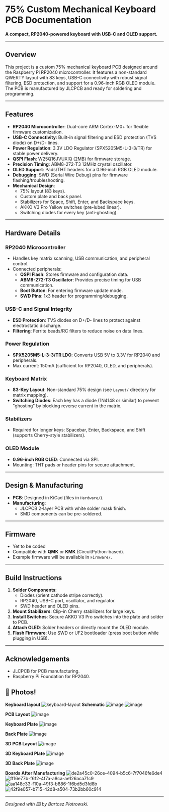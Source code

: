 # 75% Custom Mechanical Keyboard PCB Documentation  
**A compact, RP2040-powered keyboard with USB-C and OLED support.**  

---

## Overview  
This project is a custom 75% mechanical keyboard PCB designed around the Raspberry Pi RP2040 microcontroller. It features a non-standard QWERTY layout with 83 keys, USB-C connectivity with robust signal filtering, ESD protection, and support for a 0.96-inch RGB OLED module. The PCB is manufactured by JLCPCB and ready for soldering and programming.  

---

## Features  
- **RP2040 Microcontroller**: Dual-core ARM Cortex-M0+ for flexible firmware customization.  
- **USB-C Connectivity**: Built-in signal filtering and ESD protection (TVS diode) on D+/D- lines.  
- **Power Regulation**: 3.3V LDO Regulator (SPX5205M5-L-3-3/TR) for stable power delivery.  
- **QSPI Flash**: W25Q16JVUXIQ (2MB) for firmware storage.  
- **Precision Timing**: ABM8-272-T3 12MHz crystal oscillator.  
- **OLED Support**: Pads/THT headers for a 0.96-inch RGB OLED module.  
- **Debugging**: SWD (Serial Wire Debug) pins for firmware flashing/troubleshooting.  
- **Mechanical Design**:  
  - 75% layout (83 keys).  
  - Custom plate and back panel.  
  - Stabilizers for Space, Shift, Enter, and Backspace keys.  
  - AKKO V3 Pro Yellow switches (pre-lubed linear).  
  - Switching diodes for every key (anti-ghosting).  

---

## Hardware Details  

### RP2040 Microcontroller  
- Handles key matrix scanning, USB communication, and peripheral control.  
- Connected peripherals:  
  - **QSPI Flash**: Stores firmware and configuration data.  
  - **ABM8-272-T3 Oscillator**: Provides precise timing for USB communication.  
  - **Boot Button**: For entering firmware update mode.  
  - **SWD Pins**: 1x3 header for programming/debugging.  

### USB-C and Signal Integrity  
- **ESD Protection**: TVS diodes on D+/D- lines to protect against electrostatic discharge.  
- **Filtering**: Ferrite beads/RC filters to reduce noise on data lines.  

### Power Regulation  
- **SPX5205M5-L-3-3/TR LDO**: Converts USB 5V to 3.3V for RP2040 and peripherals.  
- Max current: 150mA (sufficient for RP2040, OLED, and peripherals).  

### Keyboard Matrix  
- **83-Key Layout**: Non-standard 75% design (see `Layout/` directory for matrix mapping).  
- **Switching Diodes**: Each key has a diode (1N4148 or similar) to prevent "ghosting" by blocking reverse current in the matrix.  

### Stabilizers  
- Required for longer keys: Spacebar, Enter, Backspace, and Shift (supports Cherry-style stabilizers).  

### OLED Module  
- **0.96-inch RGB OLED**: Connected via SPI.  
- Mounting: THT pads or header pins for secure attachment.  

---

## Design & Manufacturing  
- **PCB**: Designed in KiCad (files in `Hardware/`).   
- **Manufacturing**:  
  - JLCPCB 2-layer PCB with white solder mask finish.  
  - SMD components can be pre-soldered.  

---

## Firmware  
- Yet to be coded
- Compatible with **QMK** or **KMK** (CircuitPython-based).  
- Example firmware will be available in `Firmware/`.  

---

## Build Instructions  
1. **Solder Components**:  
   - Diodes (orient cathode stripe correctly).  
   - RP2040, USB-C port, oscillator, and regulator.  
   - SWD header and OLED pins.  
2. **Mount Stabilizers**: Clip-in Cherry stabilizers for large keys.  
3. **Install Switches**: Secure AKKO V3 Pro switches into the plate and solder to PCB.  
4. **Attach OLED**: Solder headers or directly mount the OLED module.  
5. **Flash Firmware**: Use SWD or UF2 bootloader (press boot button while plugging in USB).  

---

## Acknowledgements  
- JLCPCB for PCB manufacturing.  
- Raspberry Pi Foundation for RP2040.  

## 📸 Photos!  

**Keyboard layout** 
![keyboard-layout](https://github.com/user-attachments/assets/36374ffc-ff6f-4ab3-b52e-819034e13172)
**Schematic** 
![image](https://github.com/user-attachments/assets/e2352559-2c77-420e-8224-c967ec53c53b)
![image](https://github.com/user-attachments/assets/c1ecb416-31de-44c8-9e1a-9129b640e424)

**PCB Layout**
![image](https://github.com/user-attachments/assets/e2a1e1b3-3463-414b-8dad-01f92e65b5f2)

**Keyboard Plate**
![image](https://github.com/user-attachments/assets/228409c0-0588-44f2-9471-006ce878b704)

**Back Plate**
![image](https://github.com/user-attachments/assets/eb16f702-afb3-4fd0-a452-9f7609b363d3)

**3D PCB Layout**
![image](https://github.com/user-attachments/assets/5ca09da4-3994-46e7-9734-d4910ed0aa89)

**3D Keyboard Plate**
![image](https://github.com/user-attachments/assets/65f55a00-97cf-4d20-8e37-9bb705ff3d45)

**3D Back Plate**
![image](https://github.com/user-attachments/assets/1ba2c2ec-b057-4017-ab46-482667685f35)

**Boards After Manufacturing**
![de2a45c0-26ce-4094-b5c6-7f7046fe6de4](https://github.com/user-attachments/assets/55a00167-a0f2-483d-bb35-7990f8b64e47)
![ff16e77b-f6f2-4f7a-a8ca-ae126aca71c9](https://github.com/user-attachments/assets/05522286-4a75-40ec-affa-df896fff20d5)
![aa148c33-f10a-49f3-b886-1f6bd5d3fd8b](https://github.com/user-attachments/assets/a5459021-be8b-4f22-b05b-54fb88cb2bae)
![42f9e057-b715-42d8-a504-73b2bb60c914](https://github.com/user-attachments/assets/35e36f4b-e37e-4cb5-a0d1-208a5fb0f74c)



---  
*Designed with ⌨️ by Bartosz Piotrowski.*
